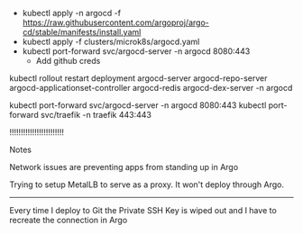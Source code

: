 * kubectl apply -n argocd -f https://raw.githubusercontent.com/argoproj/argo-cd/stable/manifests/install.yaml
* kubectl apply -f clusters/microk8s/argocd.yaml
* kubectl port-forward svc/argocd-server -n argocd 8080:443
    * Add github creds





kubectl rollout restart deployment argocd-server argocd-repo-server argocd-applicationset-controller argocd-redis argocd-dex-server -n argocd

kubectl port-forward svc/argocd-server -n argocd 8080:443
kubectl port-forward svc/traefik -n traefik 443:443

!!!!!!!!!!!!!!!!!!!!!!!!

Notes

Network issues are preventing apps from standing up in Argo

Trying to setup MetalLB to serve as a proxy. It won't deploy through Argo.


----

Every time I deploy to Git the Private SSH Key is wiped out and I have to recreate the connection in Argo